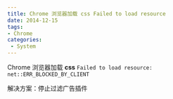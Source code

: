 ```yaml
---
title: Chrome 浏览器加载 css Failed to load resource
date: 2014-12-15
tags:
- Chrome
categories:
 - System
---
```






Chrome 浏览器加载 **css** `Failed to load resource: net::ERR_BLOCKED_BY_CLIENT`

解决方案：停止过滤广告插件